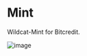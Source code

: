 # Mint
Wildcat-Mint for Bitcredit.

![image](https://github.com/BitcreditProtocol/Mint/assets/57773598/1572c8a2-69c3-4e8e-8391-0de6e242b7d8)
